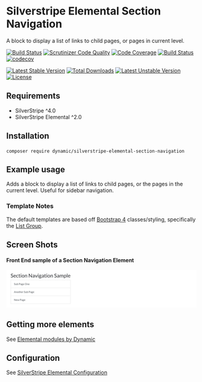# Silverstripe Elemental Section Navigation

A block to display a list of links to child pages, or pages in current level.

[![Build Status](https://travis-ci.org/dynamic/silverstripe-elemental-section-navigation.svg?branch=master)](https://travis-ci.org/dynamic/silverstripe-elemental-section-navigation)
[![Scrutinizer Code Quality](https://scrutinizer-ci.com/g/dynamic/silverstripe-elemental-section-navigation/badges/quality-score.png?b=master)](https://scrutinizer-ci.com/g/dynamic/silverstripe-elemental-section-navigation/?branch=master)
[![Code Coverage](https://scrutinizer-ci.com/g/dynamic/silverstripe-elemental-section-navigation/badges/coverage.png?b=master)](https://scrutinizer-ci.com/g/dynamic/silverstripe-elemental-section-navigation/?branch=master)
[![Build Status](https://scrutinizer-ci.com/g/dynamic/silverstripe-elemental-section-navigation/badges/build.png?b=master)](https://scrutinizer-ci.com/g/dynamic/silverstripe-elemental-section-navigation/build-status/master)
[![codecov](https://codecov.io/gh/dynamic/silverstripe-elemental-section-navigation/branch/master/graph/badge.svg)](https://codecov.io/gh/dynamic/silverstripe-elemental-section-navigation)

[![Latest Stable Version](https://poser.pugx.org/dynamic/silverstripe-elemental-section-navigation/v/stable)](https://packagist.org/packages/dynamic/silverstripe-elemental-section-navigation)
[![Total Downloads](https://poser.pugx.org/dynamic/silverstripe-elemental-section-navigation/downloads)](https://packagist.org/packages/dynamic/silverstripe-elemental-section-navigation)
[![Latest Unstable Version](https://poser.pugx.org/dynamic/silverstripe-elemental-section-navigation/v/unstable)](https://packagist.org/packages/dynamic/silverstripe-elemental-section-navigation)
[![License](https://poser.pugx.org/dynamic/silverstripe-elemental-section-navigation/license)](https://packagist.org/packages/dynamic/silverstripe-elemental-section-navigation)

## Requirements

* SilverStripe ^4.0
* SilverStripe Elemental ^2.0

## Installation

`composer require dynamic/silverstripe-elemental-section-navigation`

## Example usage

Adds a block to display a list of links to child pages, or the pages in the current level. Useful for sidebar navigation.

### Template Notes

The default templates are based off [Bootstrap 4](https://getbootstrap.com/) classes/styling, specifically the [List Group](http://getbootstrap.com/docs/4.1/components/list-group/).


## Screen Shots

#### Front End sample of a Section Navigation Element
![Front End sample of a Section Navigation Element](./readme-images/section-nav-block-sample.jpg)

## Getting more elements

See [Elemental modules by Dynamic](https://github.com/dynamic/silverstripe-elemental-blocks#getting-more-elements)

## Configuration

See [SilverStripe Elemental Configuration](https://github.com/dnadesign/silverstripe-elemental#configuration)